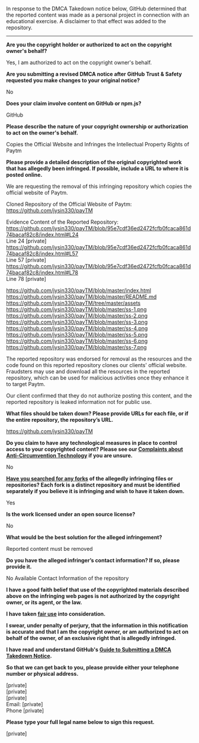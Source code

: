 In response to the DMCA Takedown notice below, GitHub determined that the reported content was made as a personal project in connection with an educational exercise. A disclaimer to that effect was added to the repository.

---

**Are you the copyright holder or authorized to act on the copyright owner's behalf?**

Yes, I am authorized to act on the copyright owner's behalf.

**Are you submitting a revised DMCA notice after GitHub Trust & Safety requested you make changes to your original notice?**

No

**Does your claim involve content on GitHub or npm.js?**

GitHub

**Please describe the nature of your copyright ownership or authorization to act on the owner's behalf.**

Copies the Official Website and Infringes the Intellectual Property Rights of Paytm

**Please provide a detailed description of the original copyrighted work that has allegedly been infringed. If possible, include a URL to where it is posted online.**

We are requesting the removal of this infringing repository which copies the official website of Paytm.

Cloned Repository of the Official Website of Paytm: https://github.com/jysin330/payTM

Evidence Content of the Reported Repository:  
https://github.com/jysin330/payTM/blob/95e7cdf36ed2472fcfb0fcaca861d74bacaf82c8/index.html#L24  
Line 24 [private]  
https://github.com/jysin330/payTM/blob/95e7cdf36ed2472fcfb0fcaca861d74bacaf82c8/index.html#L57  
Line 57 [private]  
https://github.com/jysin330/payTM/blob/95e7cdf36ed2472fcfb0fcaca861d74bacaf82c8/index.html#L78  
Line 78 [private]  

https://github.com/jysin330/payTM/blob/master/index.html  
https://github.com/jysin330/payTM/blob/master/README.md  
https://github.com/jysin330/payTM/tree/master/assets  
https://github.com/jysin330/payTM/blob/master/ss-1.png  
https://github.com/jysin330/payTM/blob/master/ss-2.png  
https://github.com/jysin330/payTM/blob/master/ss-3.png  
https://github.com/jysin330/payTM/blob/master/ss-4.png  
https://github.com/jysin330/payTM/blob/master/ss-5.png  
https://github.com/jysin330/payTM/blob/master/ss-6.png  
https://github.com/jysin330/payTM/blob/master/ss-7.png  

The reported repository was endorsed for removal as the resources and the code found on this reported repository clones our clients' official website. Fraudsters may use and download all the resources in the reported repository, which can be used for malicious activities once they enhance it to target Paytm.

Our client confirmed that they do not authorize posting this content, and the reported repository is leaked information not for public use.

**What files should be taken down? Please provide URLs for each file, or if the entire repository, the repository’s URL.**

https://github.com/jysin330/payTM

**Do you claim to have any technological measures in place to control access to your copyrighted content? Please see our <a href="https://docs.github.com/articles/guide-to-submitting-a-dmca-takedown-notice#complaints-about-anti-circumvention-technology">Complaints about Anti-Circumvention Technology</a> if you are unsure.**

No

**<a href="https://docs.github.com/articles/dmca-takedown-policy#b-what-about-forks-or-whats-a-fork">Have you searched for any forks</a> of the allegedly infringing files or repositories? Each fork is a distinct repository and must be identified separately if you believe it is infringing and wish to have it taken down.**

Yes

**Is the work licensed under an open source license?**

No

**What would be the best solution for the alleged infringement?**

Reported content must be removed

**Do you have the alleged infringer’s contact information? If so, please provide it.**

No Available Contact Information of the repository

**I have a good faith belief that use of the copyrighted materials described above on the infringing web pages is not authorized by the copyright owner, or its agent, or the law.**

**I have taken <a href="https://www.lumendatabase.org/topics/22">fair use</a> into consideration.**

**I swear, under penalty of perjury, that the information in this notification is accurate and that I am the copyright owner, or am authorized to act on behalf of the owner, of an exclusive right that is allegedly infringed.**

**I have read and understand GitHub's <a href="https://docs.github.com/articles/guide-to-submitting-a-dmca-takedown-notice/">Guide to Submitting a DMCA Takedown Notice</a>.**

**So that we can get back to you, please provide either your telephone number or physical address.**

[private]  
[private]  
[private]  
Email: [private]  
Phone [private]  

**Please type your full legal name below to sign this request.**

[private]  

